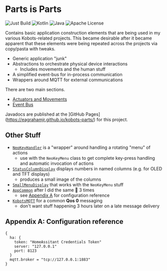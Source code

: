 # Parts is Parts

![Just Build](https://github.com/EAGrahamJr/kobots-parts/actions/workflows/build.yaml/badge.svg) ![Kotlin](https://badgen.net/badge/Kotlin/1.9.0/purple) ![Java](https://badgen.net/badge/Java/17/orange) ![Apache License](https://badgen.net/github/license/EAGrahamJr/kobots-devices)

Contains basic application construction elements that are being used in my various Kobots-related projects. This became desirable after it became apparent that these elements were being repeated across the projects via copy/pasta with tweaks.

- Generic application "junk"
- Abstractions to orchestrate physical device interactions
  - Includes movements and the human stuff
- A simplified event-bus for in-process communication
- Wrappers around MQTT for external communications

There are two main sections.

- [Actuators and Movements](Movements.md)
- [Event Bus](EventBus.md)

Javadocs are published at the ]GitHub Pages](https://eagrahamjr.github.io/kobots-parts/) for this project.



## Other Stuff

- [`NeoKeyHandler`](src/main/kotlin/crackers/kobots/parts/app/io/NeoKeyHandler.kt) is a "wrapper" around handling a rotating "menu" of actions
  - use with the `NeoKeyMenu` class to get complete key-press handling and automatic invocation of actions
- [`StatusColumnDisplay`](src/main/kotlin/crackers/kobots/parts/app/io/StatusColumnDisplay.kt) displays numbers in named columns (e.g. for OLED and TFT displays)
    - produces a small image of the columns
- [`SmallMenuDisplay`](src/main/kotlin/crackers/kobots/parts/app/io/SmallMenuDisplay.kt) that works with the `NeoKeyMenu` stuff
- [`AppCommon`](src/main/kotlin/crackers/kobots/parts/app/AppCommon.kt) after I did the same :poop: 3 times
  - see [Appendix A](#appendix-a-configuration-reference) for configuration reference
- [`KobotsMQTT`](src/main/kotlin/crackers/kobots/parts/mqtt/KobotsMQTT.kt) for a common **Qos 0** messaging
    - don't want stuff happening 3 hours later on a late message delivery 

## Appendix A: Configuration reference

```hocon
{
  ha: {
    token: "HomeAssitant Credentials Token"
    server: "127.0.0.1"
    port: 8123
  }
  mqtt.broker = "tcp://127.0.0.1:1883"
}

```
